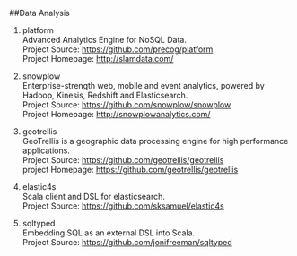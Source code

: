 ##Data Analysis

1. platform       
Advanced Analytics Engine for NoSQL Data.     
Project Source: https://github.com/precog/platform            
Project Homepage: http://slamdata.com/

1. snowplow     
Enterprise-strength web, mobile and event analytics, powered by Hadoop, Kinesis, Redshift and Elasticsearch.    
Project Source: https://github.com/snowplow/snowplow    
Project Homepage: http://snowplowanalytics.com/

1. geotrellis   
GeoTrellis is a geographic data processing engine for high performance applications.    
Project Source: https://github.com/geotrellis/geotrellis    
project Homepage: https://github.com/geotrellis/geotrellis  

1. elastic4s   
Scala client and DSL for elasticsearch.    
Project Source: https://github.com/sksamuel/elastic4s  

1. sqltyped   
Embedding SQL as an external DSL into Scala.  
Project Source: https://github.com/jonifreeman/sqltyped  
   